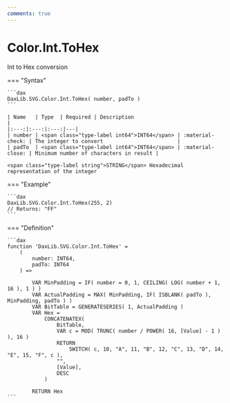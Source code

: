 ```yaml
---
comments: true
---
```


# Color.Int.ToHex

Int to Hex conversion

=== "Syntax"

    ```dax
    DaxLib.SVG.Color.Int.ToHex( number, padTo )
    ```

    | Name   | Type  | Required | Description                                    |
    |:---:|:---:|:---:|---|
    | number | <span class="type-label int64">INT64</span> | :material-check: | The integer to convert                        |
    | padTo  | <span class="type-label int64">INT64</span> | :material-close: | Minimum number of characters in result |

    <span class="type-label string">STRING</span> Hexadecimal representation of the integer

=== "Example"

    ```dax
    DaxLib.SVG.Color.Int.ToHex(255, 2)
    // Returns: "FF"
    ```

=== "Definition"

    ```dax
    function 'DaxLib.SVG.Color.Int.ToHex' =
        (
            number: INT64,
            padTo: INT64
        ) =>
        
            VAR MinPadding = IF( number = 0, 1, CEILING( LOG( number + 1, 16 ), 1 ) )
            VAR ActualPadding = MAX( MinPadding, IF( ISBLANK( padTo ), MinPadding, padTo ) )
            VAR BitTable = GENERATESERIES( 1, ActualPadding )
            VAR Hex =
                CONCATENATEX(
                    BitTable,
                    VAR c = MOD( TRUNC( number / POWER( 16, [Value] - 1 ) ), 16 )
                    RETURN
                        SWITCH( c, 10, "A", 11, "B", 12, "C", 13, "D", 14, "E", 15, "F", c ),
                    "",
                    [Value],
                    DESC
                )
        
            RETURN Hex
    ```